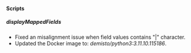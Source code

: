
#### Scripts

##### displayMappedFields

- Fixed an misalignment issue when field values contains "|" character.
- Updated the Docker image to: *demisto/python3:3.11.10.115186*.